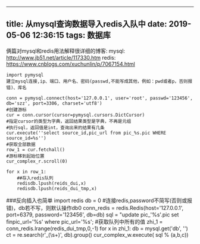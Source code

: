 
---
title: 从mysql查询数据导入redis入队中
date: 2019-05-06 12:36:15
tags: 数据库
---


俩篇对mysql和redis用法解释很详细的博客:
	mysql:
		http://www.jb51.net/article/117330.htm
	redis:
		https://www.cnblogs.com/xuchunlin/p/7067154.html

	
	import pymysql
	建立mysql连接,ip、端口、用户名、密码(passwd,不能写成其他，例如：pwd或者p，否则报错)、库名
	
	conn = pymysql.connect(host='127.0.0.1', user='root', passwd='123456', db='szz', port=3306, charset='utf8')
	#创建游标
	cur = conn.cursor(cursor=pymysql.cursors.DictCursor) 
	#指定cursor的类型为字典，返回结果类型是字典，不再是元组
	#执行sql，返回值是int，查询出来的结果有几条
	cur.execute(''select source_id,pic_url from pic_%s.pic WHERE  source_id=%s'')
	#获取全部数据
	row_1 = cur.fetchall()
	#游标移到起始位置
	cur_complex_r.scroll(0)

	for x in row_1:
	    ##存入redis队列
	    redisdb.lpush(reids_dui,x)
	    redisdb.lpush(reids_dui_tmp,x)

###反向插入也简单
	import redis
	db = 0
	#连接redis,password不简写(否则或报错)，db若不写，则默认操作db0
	conn_redis = redis.Redis(host='127.0.0.1', port=6379, password='123456', db=db)
	sql = "update pic_'%s'.pic set finpic_url='%s' where pic_url='%s';
	#获取队列中所有的值
	zhi_1 = conn_redis.lrange(redis_dui_tmp,0,-1)
	for x in zhi_1:
	    db = mysql.get('db', '')
	    ct = re.search(r'_(\s+)', db).group()
	    cur_complex_w.execute( sql % (a,b,c))
    